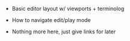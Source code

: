 * Basic editor layout w/ viewports + terminolog

* How to navigate edit/play mode

* Nothing more here, just give links for later